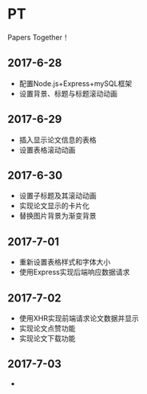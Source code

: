 # PT
Papers Together！

## 2017-6-28
* 配置Node.js+Express+mySQL框架
* 设置背景、标题与标题滚动动画

## 2017-6-29
* 插入显示论文信息的表格
* 设置表格滚动动画

## 2017-6-30
* 设置子标题及其滚动动画
* 实现论文显示的卡片化
* 替换图片背景为渐变背景

## 2017-7-01
* 重新设置表格样式和字体大小
* 使用Express实现后端响应数据请求

## 2017-7-02
* 使用XHR实现前端请求论文数据并显示
* 实现论文点赞功能
* 实现论文下载功能

## 2017-7-03
*